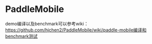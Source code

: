 # PaddleMobile
demo编译以及benchmark可以参考wiki：https://github.com/hjchen2/PaddleMobile/wiki/paddle-mobile编译和benchmark测试
